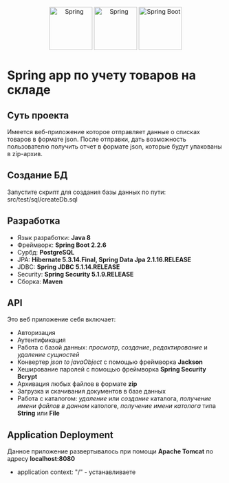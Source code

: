 <p align="center"><img src="https://upload.wikimedia.org/wikipedia/commons/thumb/4/44/Spring_Framework_Logo_2018.svg/1280px-Spring_Framework_Logo_2018.svg.png" 
 alt="Spring"  height="100"  />
  <img src = "https://www.svgrepo.com/show/13238/plus-cross.svg"
   alt="Spring"  height="100" />
 <img src="https://alexkosarev.name/wp-content/uploads/2019/01/spring_boot_logo.png" 
  alt="Spring Boot"  height="100"  />
  
 
 </p>
<p align="right"></p>

# Spring app по учету товаров на складе

## Суть проекта
Имеется веб-приложение которое отправляет данные о списках товаров в формате json. После отправки, дать возможность пользователю получить отчет в формате json, которые будут упакованы в zip-архив. 

## Создание БД
Запустите скрипт для создания базы данных по пути: src/test/sql/createDb.sql 

## Разработка
- Язык разработки: **Java 8**
- Фреймворк: **Spring Boot 2.2.6**
- Сурбд: **PostgreSQL**
- JPA: **Hibernate 5.3.14.Final, Spring Data Jpa 2.1.16.RELEASE**
- JDBC: **Spring JDBC 5.1.14.RELEASE**
- Security: **Spring Security 5.1.9.RELEASE**
- Сборка: **Maven**
## API

Это веб приложение себя включает:
- Авторизация
- Аутентификация
- Работа с базой данных: _просмотр_, _создание_, _редактирование_ и _удаление сущностей_
- Конвертер _json to javaObject_ с помощью фреймворка **Jackson**
- Хеширование паролей с помощью фреймворка **Spring Security Bcrypt**
- Архивация любых файлов в формате **zip**
- Загрузка и скачивания документов в базе данных
- Работа с каталогом: _удаление_ или _создание_ каталога, _получение имени файлов в данном_ катологе, _получение имени католога_ типа **String** или **File**

## Application Deployment
Данное приложение развертывалось при помощи **Apache Tomcat** по адресу __localhost:8080__
- application context: "/" - устанавливаете
